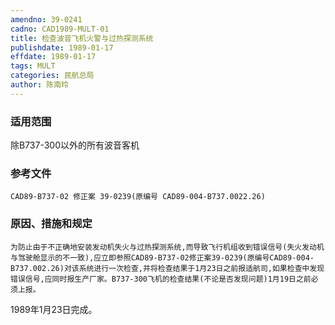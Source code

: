 ```yaml
---
amendno: 39-0241  
cadno: CAD1989-MULT-01  
title: 检查波音飞机火警与过热探测系统  
publishdate: 1989-01-17  
effdate: 1989-01-17  
tags: MULT  
categories: 民航总局  
author: 陈南玲  
---
```

  
### 适用范围  
除B737-300以外的所有波音客机  
  
<!--more-->  
### 参考文件  
    CAD89-B737-02 修正案 39-0239(原编号 CAD89-004-B737.0022.26)  
  
### 原因、措施和规定  
    为防止由于不正确地安装发动机失火与过热探测系统,而导致飞行机组收到错误信号(失火发动机与驾驶舱显示的不一致),应立即参照CAD89-B737-02修正案39-0239(原编号CAD89-004-B737.002.26)对该系统进行一次检查,并将检查结果于1月23日之前报适航司,如果检查中发现错误信号,应同时报生产厂家。B737-300飞机的检查结果(不论是否发现问题)1月19日之前必须上报。  
1989年1月23日完成。  
